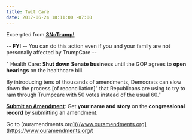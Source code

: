 ```yaml
---
title: Twit Care
date: 2017-06-24 18:11:00 -07:00
---
```


Excerpted from [**3NoTrump!**](http://www.3notrump.org/weekly-actions-june-20-2017/)



-- **FYI** -- You can do this action even if you and your family are not personally affected by TrumpCare --

" Health Care: **Shut down Senate business** until the GOP agrees to **open hearings** on the healthcare bill.

By introducing tens of thousands of amendments, Democrats can slow down the process [of reconciliation]” that Republicans are using to try to ram through Trumpcare with 50 votes instead of the usual 60."


**[Submit an Amendment]([https://www.ouramendments.org](https://www.ouramendments.org/)/)**: Get **your name and story** on the **congressional record** by submitting an amendment. 

Go to [ouramendments.org](//www.ouramendments.org](https://www.ouramendments.org/)

